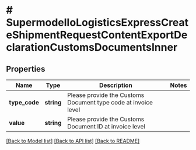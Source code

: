 # # SupermodelIoLogisticsExpressCreateShipmentRequestContentExportDeclarationCustomsDocumentsInner

## Properties

Name | Type | Description | Notes
------------ | ------------- | ------------- | -------------
**type_code** | **string** | Please provide the Customs Document type code at invoice level |
**value** | **string** | Please provide the Customs Document ID at invoice level |

[[Back to Model list]](../../README.md#models) [[Back to API list]](../../README.md#endpoints) [[Back to README]](../../README.md)
